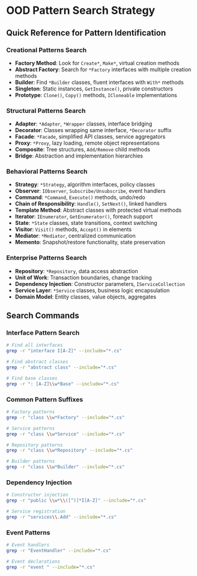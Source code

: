 # OOD Pattern Search Strategy

## Quick Reference for Pattern Identification

### Creational Patterns Search
- **Factory Method**: Look for `Create*`, `Make*`, virtual creation methods
- **Abstract Factory**: Search for `*Factory` interfaces with multiple creation methods
- **Builder**: Find `*Builder` classes, fluent interfaces with `With*` methods
- **Singleton**: Static instances, `GetInstance()`, private constructors
- **Prototype**: `Clone()`, `Copy()` methods, `ICloneable` implementations

### Structural Patterns Search
- **Adapter**: `*Adapter`, `*Wrapper` classes, interface bridging
- **Decorator**: Classes wrapping same interface, `*Decorator` suffix
- **Facade**: `*Facade`, simplified API classes, service aggregators
- **Proxy**: `*Proxy`, lazy loading, remote object representations
- **Composite**: Tree structures, `Add/Remove` child methods
- **Bridge**: Abstraction and implementation hierarchies

### Behavioral Patterns Search
- **Strategy**: `*Strategy`, algorithm interfaces, policy classes
- **Observer**: `IObserver`, `Subscribe/Unsubscribe`, event handlers
- **Command**: `*Command`, `Execute()` methods, undo/redo
- **Chain of Responsibility**: `Handle()`, `SetNext()`, linked handlers
- **Template Method**: Abstract classes with protected virtual methods
- **Iterator**: `IEnumerator`, `GetEnumerator()`, foreach support
- **State**: `*State` classes, state transitions, context switching
- **Visitor**: `Visit()` methods, `Accept()` in elements
- **Mediator**: `*Mediator`, centralized communication
- **Memento**: Snapshot/restore functionality, state preservation

### Enterprise Patterns Search
- **Repository**: `*Repository`, data access abstraction
- **Unit of Work**: Transaction boundaries, change tracking
- **Dependency Injection**: Constructor parameters, `IServiceCollection`
- **Service Layer**: `*Service` classes, business logic encapsulation
- **Domain Model**: Entity classes, value objects, aggregates

## Search Commands

### Interface Pattern Search
```bash
# Find all interfaces
grep -r "interface I[A-Z]" --include="*.cs"

# Find abstract classes
grep -r "abstract class" --include="*.cs"

# Find base classes
grep -r ": [A-Z]\\w*Base" --include="*.cs"
```

### Common Pattern Suffixes
```bash
# Factory patterns
grep -r "class \\w*Factory" --include="*.cs"

# Service patterns
grep -r "class \\w*Service" --include="*.cs"

# Repository patterns
grep -r "class \\w*Repository" --include="*.cs"

# Builder patterns
grep -r "class \\w*Builder" --include="*.cs"
```

### Dependency Injection
```bash
# Constructor injection
grep -r "public \\w*\\([^)]*I[A-Z]" --include="*.cs"

# Service registration
grep -r "services\\.Add" --include="*.cs"
```

### Event Patterns
```bash
# Event handlers
grep -r "EventHandler" --include="*.cs"

# Event declarations
grep -r "event " --include="*.cs"
```